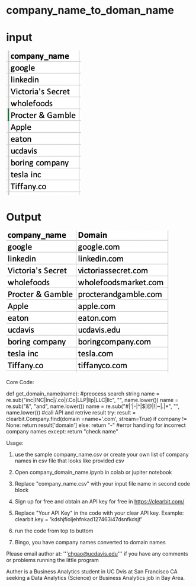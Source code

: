 # company_name_to_doman_name

# input 
![Screenshot](input.png)

# Output
![Screenshot](output.png)

Core Code: 

def get_domain_name(name):
    #preocess search string
    name = re.sub("inc|INC|Inc|/.co|/.Co|LLP|llp|LLC|llc", "", name.lower())
    name = re.sub("&", "and", name.lower())
    name = re.sub("#|'|-|^|$|@|!|~|\.|\*", "", name.lower())
    #call API and retrive result
    try:
        result = clearbit.Company.find(domain =name+'.com', stream=True)
        if company != None:
            return result['domain']
        else: 
            return "-"
    #error handling for incorrect company names 
    except:
        return "check name"

Usage: 
1. use the sample company_name.csv or create your own list of company names in csv file that looks like provided csv

2. Open company_domain_name.ipynb in colab or jupiter notebook 

3. Replace "company_name.csv" with your input file name in second code block

4. Sign up for free and obtain an API key for free in https://clearbit.com/ 

5. Replace "Your API Key" in the code with your clear API key. Example: clearbit.key = 'kdshjfioljehfnkad127463i47dsnfkdsjf'

6. run the code from top to buttom 

6. Bingo, you have company names converted to domain names 

Please email author at: '''chgao@ucdavis.edu''' if you have any comments or problems running the little program

Auther is a Business Analytics student in UC Dvis at San Francisco CA seeking a Data Analytics (Science) or Business Analytics job in Bay Area. 

